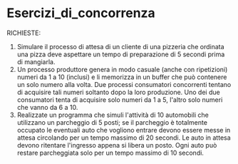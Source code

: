 # Esercizi_di_concorrenza

RICHIESTE:
1. Simulare il processo di attesa di un cliente di una pizzeria che
ordinata una pizza deve aspettare un tempo di preparazione di 5
secondi prima di mangiarla.
2. Un processo produttore genera in modo casuale (anche con
ripetizioni) numeri da 1 a 10 (inclusi) e li memorizza in un buffer che
può contenere un solo numero alla volta. Due processi consumatori
concorrenti tentano di acquisire tali numeri soltanto dopo la loro
produzione. Uno dei due consumatori tenta di acquisire solo numeri
da 1 a 5, l'altro solo numeri che vanno da 6 a 10.
3. Realizzate un programma che simuli l'attività di 10 automobili che
utilizzano un parcheggio di 5 posti; se il parcheggio è totalmente
occupato le eventuali auto che vogliono entrare devono essere
messe in attesa circolando per un tempo massimo di 20 secondi. Le
auto in attesa devono ritentare l'ingresso appena si libera un posto.
Ogni auto può restare parcheggiata solo per un tempo massimo di 10
secondi.

